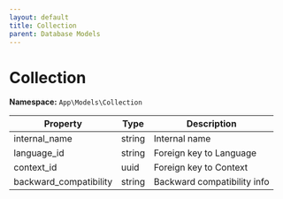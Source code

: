 ```yaml
---
layout: default
title: Collection
parent: Database Models
---
```


# Collection

**Namespace:** `App\Models\Collection`

| Property               | Type   | Description                 |
| ---------------------- | ------ | --------------------------- |
| internal_name          | string | Internal name               |
| language_id            | string | Foreign key to Language     |
| context_id             | uuid   | Foreign key to Context      |
| backward_compatibility | string | Backward compatibility info |
